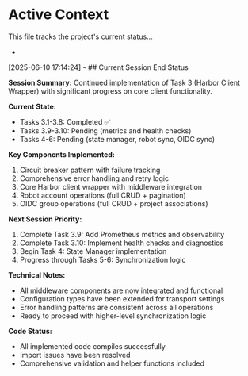 # Active Context

This file tracks the project's current status...

*
[2025-06-10 17:14:24] - ## Current Session End Status

**Session Summary:**
Continued implementation of Task 3 (Harbor Client Wrapper) with significant progress on core client functionality.

**Current State:**
- Tasks 3.1-3.8: Completed ✅
- Tasks 3.9-3.10: Pending (metrics and health checks)
- Tasks 4-6: Pending (state manager, robot sync, OIDC sync)

**Key Components Implemented:**
1. Circuit breaker pattern with failure tracking
2. Comprehensive error handling and retry logic
3. Core Harbor client wrapper with middleware integration
4. Robot account operations (full CRUD + pagination)
5. OIDC group operations (full CRUD + project associations)

**Next Session Priority:**
1. Complete Task 3.9: Add Prometheus metrics and observability
2. Complete Task 3.10: Implement health checks and diagnostics
3. Begin Task 4: State Manager implementation
4. Progress through Tasks 5-6: Synchronization logic

**Technical Notes:**
- All middleware components are now integrated and functional
- Configuration types have been extended for transport settings
- Error handling patterns are consistent across all operations
- Ready to proceed with higher-level synchronization logic

**Code Status:**
- All implemented code compiles successfully
- Import issues have been resolved
- Comprehensive validation and helper functions included
